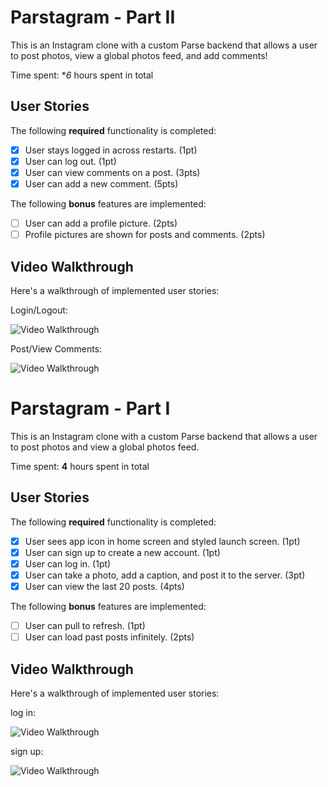# Parstagram - Part II

This is an Instagram clone with a custom Parse backend that allows a user to post photos, view a global photos feed, and add comments!

Time spent: **6* hours spent in total

## User Stories

The following **required** functionality is completed:

- [x] User stays logged in across restarts. (1pt)
- [x] User can log out. (1pt)
- [x] User can view comments on a post. (3pts)
- [x] User can add a new comment. (5pts)

The following **bonus** features are implemented:

- [ ] User can add a profile picture. (2pts)
- [ ] Profile pictures are shown for posts and comments. (2pts)

## Video Walkthrough

Here's a walkthrough of implemented user stories:

Login/Logout:

<img src='http://g.recordit.co/ab9Ai0kXfn.gif' width='' alt='Video Walkthrough' />

Post/View Comments: 

<img src='http://g.recordit.co/kvOQjUPNlC.gif' width='' alt='Video Walkthrough' />

# Parstagram - Part I

This is an Instagram clone with a custom Parse backend that allows a user to post photos and view a global photos feed.

Time spent: **4** hours spent in total

## User Stories

The following **required** functionality is completed:

- [x] User sees app icon in home screen and styled launch screen. (1pt)
- [x] User can sign up to create a new account. (1pt)
- [x] User can log in. (1pt)
- [x] User can take a photo, add a caption, and post it to the server. (3pt)
- [x] User can view the last 20 posts. (4pts)

The following **bonus** features are implemented:

- [ ] User can pull to refresh. (1pt)
- [ ] User can load past posts infinitely. (2pts)

## Video Walkthrough

Here's a walkthrough of implemented user stories:

log in: 


<img src='http://g.recordit.co/7AqX6puZFN.gif' title='Video Walkthrough' width='' alt='Video Walkthrough' />



sign up: 



<img src='http://g.recordit.co/cLKLh0EnAb.gif' title='Video Walkthrough' width='' alt='Video Walkthrough' />
